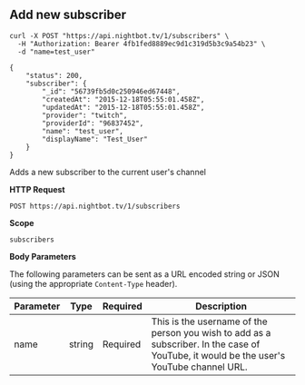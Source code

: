 ## Add new subscriber

```cURL
curl -X POST "https://api.nightbot.tv/1/subscribers" \
  -H "Authorization: Bearer 4fb1fed8889ec9d1c319d5b3c9a54b23" \
  -d "name=test_user"

{
    "status": 200,
    "subscriber": {
        "_id": "56739fb5d0c250946ed67448",
        "createdAt": "2015-12-18T05:55:01.458Z",
        "updatedAt": "2015-12-18T05:55:01.458Z",
        "provider": "twitch",
        "providerId": "96837452",
        "name": "test_user",
        "displayName": "Test_User"
    }
}
```

Adds a new subscriber to the current user's channel

**HTTP Request**

`POST https://api.nightbot.tv/1/subscribers`

**Scope**

`subscribers`

**Body Parameters**

The following parameters can be sent as a URL encoded string or JSON (using the appropriate `Content-Type` header).

<table>
	<thead>
		<tr>
			<th>Parameter</th>
			<th>Type</th>
			<th>Required</th>
			<th>Description</th>
		</tr>
	</thead>
	<tbody>
		<tr>
			<td>name</td>
			<td>string</td>
			<td>Required</td>
			<td>This is the username of the person you wish to add as a subscriber. In the case of YouTube, it would be the user's YouTube channel URL.</td>
		</tr>
	</tbody>
</table>
